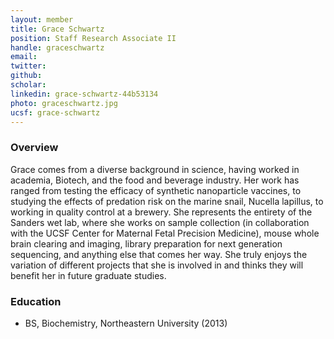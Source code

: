```yaml
---
layout: member
title: Grace Schwartz
position: Staff Research Associate II
handle: graceschwartz
email: 
twitter:
github:
scholar: 
linkedin: grace-schwartz-44b53134
photo: graceschwartz.jpg
ucsf: grace-schwartz
---
```


### Overview
Grace comes from a diverse background in science, having worked in academia, Biotech, and the food and beverage industry. Her work has ranged from testing the efficacy of synthetic nanoparticle vaccines, to studying the effects of predation risk on the marine snail, Nucella lapillus, to working in quality control at a brewery. She represents the entirety of the Sanders wet lab, where she works on sample collection (in collaboration with the UCSF Center for Maternal Fetal Precision Medicine), mouse whole brain clearing and imaging, library preparation for next generation sequencing, and anything else that comes her way. She truly enjoys the variation of different projects that she is involved in and thinks they will benefit her in future graduate studies.

### Education
- BS, Biochemistry, Northeastern University (2013)